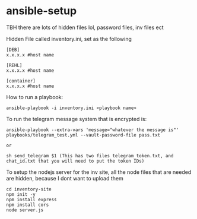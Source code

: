 # ansible-setup

TBH there are lots of hidden files lol, password files, inv files ect

Hidden File called inventory.ini, set as the following

```
[DEB]
x.x.x.x #host name

[REHL]
x.x.x.x #host name

[container]
x.x.x.x #host name
```

How to run a playbook:

```
ansible-playbook -i inventory.ini <playbook name>
```

To run the telegram message system that is encrypted is:

```
ansible-playbook --extra-vars 'message="whatever the message is"' playbooks/telegram_test.yml --vault-password-file pass.txt

or 

sh send_telegram $1 (This has two files telegram_token.txt, and chat_id.txt that you will need to put the token IDs)
```

To setup the nodejs server for the inv site, all the node files that are needed are hidden, because I dont want to upload them

```
cd inventory-site
npm init -y
npm install express
npm install cors
node server.js
```
